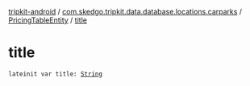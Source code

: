 [tripkit-android](../../index.md) / [com.skedgo.tripkit.data.database.locations.carparks](../index.md) / [PricingTableEntity](index.md) / [title](./title.md)

# title

`lateinit var title: `[`String`](https://kotlinlang.org/api/latest/jvm/stdlib/kotlin/-string/index.html)